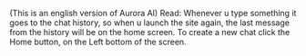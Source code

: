 (This is an english version of Aurora AI) Read: Whenever u type something it goes to the chat history, so when u launch the site again, the last message from the history will be on the home screen. To create a new chat click the Home button, on the Left bottom of the screen.
